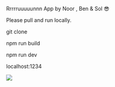 Rrrrruuuuunnn App by Noor , Ben & Sol 😎

Please pull and run locally. 

git clone

npm run build

npm run dev

localhost:1234

![](https://i.imgur.com/8ybP146.png)
